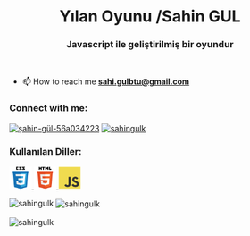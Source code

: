 <h1 align="center">Yılan Oyunu /Sahin GUL</h1>
<h3 align="center">Javascript ile geliştirilmiş bir oyundur</h3>

<p align="left"> <a href="https://twitter.com/" target="blank"><img src="https://img.shields.io/twitter/follow/?logo=twitter&style=for-the-badge" alt="" /></a> </p>

- 📫 How to reach me **sahi.gulbtu@gmail.com**

<h3 align="left">Connect with me:</h3>
<p align="left">
<a href="https://linkedin.com/in/şahin-gül-56a034223" target="blank"><img align="center" src="https://raw.githubusercontent.com/rahuldkjain/github-profile-readme-generator/master/src/images/icons/Social/linked-in-alt.svg" alt="şahin-gül-56a034223" height="30" width="40" /></a>
<a href="https://instagram.com/sahingulk" target="blank"><img align="center" src="https://raw.githubusercontent.com/rahuldkjain/github-profile-readme-generator/master/src/images/icons/Social/instagram.svg" alt="sahingulk" height="30" width="40" /></a>
</p>

<h3 align="left">Kullanılan Diller:</h3>
<p align="left"> <a href="https://www.w3schools.com/css/" target="_blank" rel="noreferrer"> <img src="https://raw.githubusercontent.com/devicons/devicon/master/icons/css3/css3-original-wordmark.svg" alt="css3" width="40" height="40"/> </a> <a href="https://www.w3.org/html/" target="_blank" rel="noreferrer"> <img src="https://raw.githubusercontent.com/devicons/devicon/master/icons/html5/html5-original-wordmark.svg" alt="html5" width="40" height="40"/> </a> <a href="https://developer.mozilla.org/en-US/docs/Web/JavaScript" target="_blank" rel="noreferrer"> <img src="https://raw.githubusercontent.com/devicons/devicon/master/icons/javascript/javascript-original.svg" alt="javascript" width="40" height="40"/> </a> </p>

<p><img align="left" src="https://github-readme-stats.vercel.app/api/top-langs?username=sahingulk&show_icons=true&locale=en&layout=compact" alt="sahingulk" /></p>

<p>&nbsp;<img align="center" src="https://github-readme-stats.vercel.app/api?username=sahingulk&show_icons=true&locale=en" alt="sahingulk" /></p>

<p><img align="center" src="https://github-readme-streak-stats.herokuapp.com/?user=sahingulk&" alt="sahingulk" /></p>
